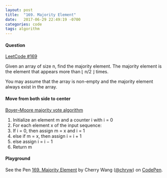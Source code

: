 ```yaml
---
layout: post
title:  "169. Majority Element"
date:   2017-06-29 22:49:19 -0700
categories: code
tags: algorithm
---
```


#### Question

[LeetCode #169](https://leetcode.com/problems/majority-element/#/description)

Given an array of size n, find the majority element. The majority element is the element that appears more than ⌊ n/2 ⌋ times.

You may assume that the array is non-empty and the majority element always exist in the array.

#### Move from both side to center
[Boyer–Moore majority vote algorithm](https://en.wikipedia.org/wiki/Boyer%E2%80%93Moore_majority_vote_algorithm)

1. Initialize an element m and a counter i with i = 0
2. For each element x of the input sequence:
3. If i = 0, then assign m = x and i = 1
4. else if m = x, then assign i = i + 1
5. else assign i = i − 1
6. Return m

#### Playground

<p data-height="600" data-theme-id="light" data-slug-hash="QgQaWG" data-default-tab="js,result" data-user="chryw" data-embed-version="2" data-pen-title="169. Majority Element" class="codepen">See the Pen <a href="https://codepen.io/chryw/pen/QgQaWG/">169. Majority Element</a> by Cherry Wang (<a href="https://codepen.io/chryw">@chryw</a>) on <a href="https://codepen.io">CodePen</a>.</p>
<script async src="https://production-assets.codepen.io/assets/embed/ei.js"></script>
